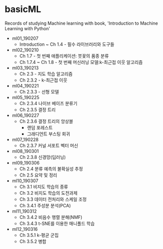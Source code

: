 # basicML
Records of studying Machine learning with book,
'Introduction to Machine Learning with Python'

* ml01_190207
  * Introduction ~ Ch 1.4 - 필수 라이브러리와 도구들
* ml02_190210
  * Ch 1.7 - 첫 번째 애플리케이션: 붓꽃의 품종 분류
  * Ch 1.7.4 ~ Ch 1.8 - 첫 번째 머신러닝 모델:k-최근접 이웃 알고리즘
* ml03_190213
  * Ch 2.3 - 지도 학습 알고리즘
  * Ch 2.3.2 - k-최근접 이웃
* ml04_190221
  * Ch 2.3.3 - 선형 모델
* ml05_190225
  * Ch 2.3.4 나이브 베이즈 분류기
  * Ch 2.3.5 결정 트리
* ml06_190227
  * Ch 2.3.6 결정 트리의 앙상블
    * 랜덤 포레스트
    * 그래디언트 부스팅 회귀 
* ml07_190228
  * Ch 2.3.7 커널 서포트 벡터 머신
* ml08_190301
  * Ch 2.3.8 신경망(딥러닝)
* ml09_190306
  * Ch 2.4 분류 예측의 불확실성 추정
  * Ch 2.5 요약 및 정리 
* ml10_190307
  * Ch 3.1 비지도 학습의 종류
  * Ch 3.2 비지도 학습의 도전과제
  * Ch 3.3 데이터 전처리와 스케일 조정
  * Ch 3.4.1 주성분 분석(PCA)
* ml11_190312
  * Ch 3.4.2 비음수 행렬 분해(NMF)
  * Ch 3.4.3 t-SNE를 이용한 매니폴드 학습
* ml12_190316
  * Ch 3.5.1 k-평균 군집
  * Ch 3.5.2 병합 
